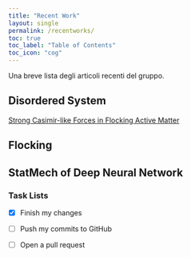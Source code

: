 ```yaml
---
title: "Recent Work"
layout: single
permalink: /recentworks/
toc: true
toc_label: "Table of Contents"
toc_icon: "cog"
---
```


Una breve lista degli articoli recenti del gruppo. 

## Disordered System
[Strong Casimir-like Forces in Flocking Active Matter](https://arxiv.org/pdf/2211.02644.pdf)


## Flocking



## StatMech of Deep Neural Network




### Task Lists

- [x] Finish my changes
- [ ] Push my commits to GitHub
- [ ] Open a pull request

